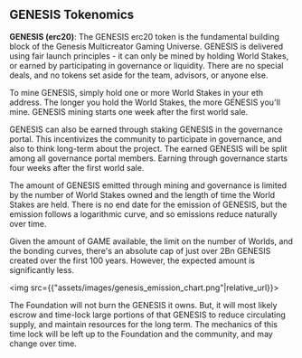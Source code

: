<h2>GENESIS Tokenomics</h2>
<p><b>GENESIS (erc20)</b>: The GENESIS erc20 token is the fundamental building block of the Genesis Multicreator Gaming Universe. GENESIS is delivered using fair launch principles - it can only be mined by holding World Stakes, or earned by participating in governance or liquidity. There are no special deals, and no tokens set aside for the team, advisors, or anyone else.</p>
<p>To mine GENESIS, simply hold one or more World Stakes in your eth address. The longer you hold the World Stakes, the more GENESIS you'll mine. GENESIS mining starts one week after the first world sale.</p>
<p>GENESIS can also be earned through staking GENESIS in the governance portal. This incentivizes the community to participate in governance, and also to think long-term about the project. The earned GENESIS will be split among all governance portal members. Earning through governance starts four weeks after the first world sale.</p>
<p>The amount of GENESIS emitted through mining and governance is limited by the number of World Stakes owned and the length of time the World Stakes are held. There is no end date for the emission of GENESIS, but the emission follows a logarithmic curve, and so emissions reduce naturally over time.</p>
<p>Given the amount of GAME available, the limit on the number of Worlds, and the bonding curves, there's an absolute cap of just over 2Bn GENESIS created over the first 100 years. However, the expected amount is significantly less.</p>

<img src={{"assets/images/genesis_emission_chart.png"|relative_url}}>

<p>The Foundation will not burn the GENESIS it owns. But, it will most likely escrow and time-lock large portions of that GENESIS to reduce circulating supply, and maintain resources for the long term. The mechanics of this time lock will be left up to the Foundation and the community, and may change over time.</p>
